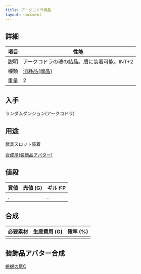 ```yaml
---
title: アークコドラ魂晶
layout: document
---
```

## 詳細

|項目|性能|
|---|---|
|説明|アークコドラの魂の結晶。盾に装着可能。INT+2|
|種類|[消耗品(魂晶)](消耗品(魂晶))|
|重量|2|

## 入手

ランダムダンジョン(アークコドラ)

## 用途

武具スロット装着

[合成屋(装飾品アバター)](合成屋(装飾品アバター))

## 値段

|買値|売値 (G)|ギルドP|
|---|---|---|
|.||.|

## 合成

|必要素材|生産費用 (G)|確率 (%)|
|---|---|---|
||||

## 装飾品アバター合成

[蜥蜴の尾C](蜥蜴の尾C)
